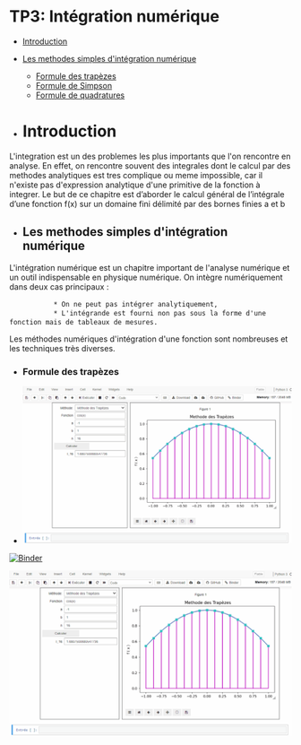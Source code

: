 # TP3: Intégration numérique 
- [Introduction](#Introduction)
- [Les methodes simples d'intégration numérique](#Les_methodes_simples_d'intégration_numérique)
     - [Formule des trapèzes](##Formule_des_trapèzes)
     - [Formule de Simpson](##Formule_de_Simpson) 
     - [Formule de quadratures](##Formule_de_quadratures)
     
- # Introduction 
L'integration est un des problemes les plus importants que l'on rencontre en analyse. En effet, on
rencontre souvent des integrales dont le calcul par des methodes analytiques est tres complique
ou meme impossible, car il n'existe pas d'expression analytique d'une primitive de la fonction
à integrer.
Le but de ce chapitre est d’aborder le calcul général de l’intégrale d’une fonction f(x) sur un domaine
fini délimité par des bornes finies a et b

- ## Les methodes simples d'intégration numérique
L'intégration numérique est un chapitre important de l'analyse numérique et un outil indispensable en physique numérique. 
On intègre numériquement dans deux cas principaux :

               * On ne peut pas intégrer analytiquement,
               * L'intégrande est fourni non pas sous la forme d'une fonction mais de tableaux de mesures.
            
Les méthodes numériques d'intégration d'une fonction sont nombreuses et les techniques très diverses.

- ### Formule des trapèzes
- ![Alt Text](demo.gif)



[![Binder](https://mybinder.org/badge_logo.svg)](https://mybinder.org/v2/gh/nevermind78/num_integ/main?filepath=widget_final.ipynb)


![Alt Text](demo.gif)
